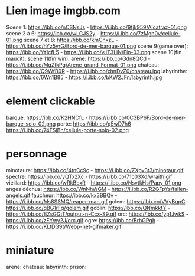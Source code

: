 # Lien image imgbb.com
Scene 1: https://ibb.co/nCSNsJs - https://i.ibb.co/9tjk959/Alcatraz-01.png
scene 2 à 6: https://ibb.co/wLGJS2y - https://i.ibb.co/7zMgn0v/cellule-01.png
scene 7 et 8: https://ibb.co/kmCnxzL - https://i.ibb.co/hYz5yrG/Bord-de-mer-barque-01.png
scene 9(game over): https://ibb.co/Yt1cfL5 - https://i.ibb.co/vJT3LjN/Fin-03.png
scene 10(fin maudit):
scene 11(fin win):
arene: https://ibb.co/Gdn8QCd - https://i.ibb.co/MgZtkPg/Arene-grand-Format-01.png
chateau: https://ibb.co/Q9WfB0R - https://i.ibb.co/xhnDvZ0/chateau.jpg
labyrinthe: https://ibb.co/6Wn1B85 - https://i.ibb.co/bKW2JFn/labyrinth.jpg

# element clickable
barque: https://ibb.co/K2HNCfL - https://i.ibb.co/0C3BP6F/Bord-de-mer-barque-solo-02.png
porte: https://ibb.co/q5wD7h6 - https://i.ibb.co/74FSjBh/cellule-porte-solo-02.png

# personnage
minotaure: https://ibb.co/4tnCc9c - https://i.ibb.co/ZXpv3t3/minotaur.gif
spectre: https://ibb.co/yQTxzXc - https://i.ibb.co/71c03Xd/wraith.gif
vieillard: https://ibb.co/wRkBbxR - https://i.ibb.co/NsvtkHs/Papy-01.png
anges déchus: https://ibb.co/WnNhWGM - https://i.ibb.co/R2GFpYs/fallen-angels.gif
faucheur: https://ibb.co/kx3BBQv - https://i.ibb.co/Ms8SSMQ/reaper-man.gif
golem: https://ibb.co/VVyBqpC - https://i.ibb.co/qBG1rFg/golem.gif
goblin: https://ibb.co/QNmkkfY - https://i.ibb.co/BZsGGtT/output-n-Ccx-S9.gif
orc: https://ibb.co/yp1JwkS - https://i.ibb.co/zFYwy2J/orc.gif
ogre: https://ibb.co/BrhGPgh - https://i.ibb.co/KLtDG9t/Webp-net-gifmaker.gif

# miniature
arene:
chateau:
labyrinth:
prison: